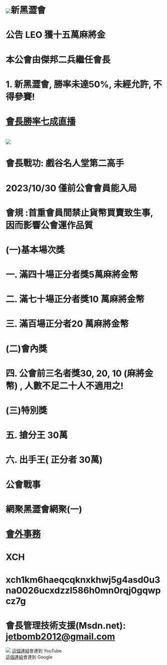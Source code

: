 #   <img src="flag.jpg">新黑澀會
# 公告 LEO 獲十五萬麻將金
# 本公會由傑邦二兵繼任會長
# 1. 新黑澀會, 勝率未達50%, 未經允許, 不得參賽!
# <a href="https://www.youtube.com/watch?v=DYYh2W5BX0k">會長勝率七成直播</a>
# <img src="war.jpg">
# 會長戰功: 戲谷名人堂第二高手


# 2023/10/30 僅前公會會員能入局
# 會規 :首重會員間禁止貨幣買賣致生事, 因而影響公會運作品質

# (一)基本場次獎
# 一. 滿四十場正分者獎5萬麻將金幣
# 二. 滿七十場正分者獎10 萬麻將金幣
# 三. 滿百場正分者20 萬麻將金幣
# (二)會內獎
# 四. 公會前三名者獎30, 20, 10 (麻將金幣) , 人數不足二十人不適用之!
# (三)特別獎
# 五. 搶分王 30萬
# 六. 出手王( 正分者 30萬)
# 公會戰事
# 網聚黑澀會網聚(一)
# 
# <a href="mailto:tfftfftff7788@yahoo.com.tw">會外事務</a>
# XCH
# xch1km6haeqcqknxkhwj5g4asd0u3na0026ucxdzzl586h0mn0rqj0gqwpcz7g
# 會長管理技術支援(Msdn.net): jetbomb2012@gmail.com 
<img src="giphy.gif">
<a href="https://www.youtube.com/">這個連結</a>會連到 YouTube<br>
<a href="https://www.google.com/">這個連結</a>會連到 Google<br>



